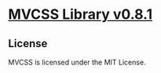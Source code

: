 # [MVCSS Library v0.8.1](http://mvcss.github.com/library)

## License
MVCSS is licensed under the MIT License.
